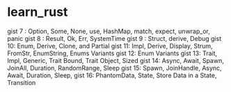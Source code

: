 # learn_rust
gist 7 : Option, Some, None, use, HashMap, match, expect, unwrap_or, panic
gist 8 : Result, Ok, Err, SystemTime
gist 9 : Struct, derive, Debug
gist 10: Enum, Derive, Clone, and Partial
gist 11: Impl,  Derive, Display, Strum, FromStr, EnumString, Enums Variants
gist 12: Enum Variants
gist 13: Trait, Impl, Generic, Trait Bound, Trait Object, Sized
gist 14: Async, Await, Spawn, JoinAll, Duration, RandomRange, Sleep
gist 15: Spawn, JoinHandle, Async, Await, Duration, Sleep,
gist 16: PhantomData, State, Store Data in a State, Transition
